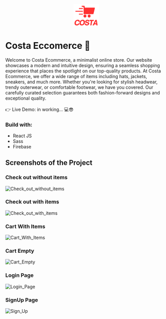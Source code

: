<div align='center'>
 <img style="width:16%" src='src/assets/logov3.png'/>
</div>

# Costa Eccomerce 🛒

Welcome to Costa Ecommerce, a minimalist online store. Our website showcases a modern and intuitive design, ensuring a seamless shopping experience that places the spotlight on our top-quality products. At Costa Ecommerce, we offer a wide range of items including hats, jackets, sneakers, and much more. Whether you're looking for stylish headwear, trendy outerwear, or comfortable footwear, we have you covered. Our carefully curated selection guarantees both fashion-forward designs and exceptional quality.
<br />
<br />
👉 Live Demo: in working... 💻😎

### Build with:

- React JS <br>
- Sass  <br>
- Firebase <br>

## Screenshots of the Project

### Check out without items
![Check_out_without_items](https://github.com/davimgfx/costa-eccomerce/assets/118557337/038db7e0-186c-44cd-9359-bd4ced1a298a)

### Check out with items
![Check_out_with_items](https://github.com/davimgfx/costa-eccomerce/assets/118557337/fba867c9-44b3-4b6b-9c96-6575473cad6a)

### Cart With Items

![Cart_With_Items](https://github.com/davimgfx/costa-eccomerce/assets/118557337/ba01e719-ea81-47e3-a486-23fd9b870eff)

### Cart Empty
![Cart_Empty](https://github.com/davimgfx/costa-eccomerce/assets/118557337/22de2723-beed-4ae5-9bfd-a022b22080c6)

### Login Page
![Login_Page](https://github.com/davimgfx/costa-eccomerce/assets/118557337/4d4d2ce9-be5e-4638-8aa4-c239424b2aa5)

### SignUp Page
![Sign_Up](https://github.com/davimgfx/costa-eccomerce/assets/118557337/6bd0c247-9dfe-496c-b410-56c289e97ea0)
